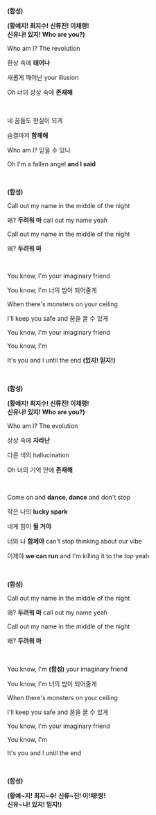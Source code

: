 <div>
<p><strong class="text-blue-500">(함성)</strong></p>
<p>
    <strong class="text-blue-500"
    >(황예지! 최지수! 신류진! 이채령! <br />신유나! 있지! Who are
    you?)</strong
    >
</p>
<p>Who am I? The revolution</p>
<p>환상 속에 <strong class="text-red-500">태어나</strong></p>
<p>새롭게 깨어난 your illusion</p>
<p>Oh 너의 상상 속에 <strong class="text-red-500">존재해</strong></p>
<br />
<p>네 꿈들도 현실이 되게</p>
<p>숨결마저 <strong class="text-red-500">함께해</strong></p>
<p>Who am I? 믿을 수 있니</p>
<p>
    Oh I'm a fallen angel <strong class="text-red-500">and I said</strong>
</p>
<br />
<p><strong class="text-blue-500">(함성)</strong></p>
<p>Call out my name in the middle of the night</p>
<p>
    왜? <strong class="text-red-500">두려워 마</strong> call out my name yeah
</p>
<p>Call out my name in the middle of the night</p>
<p>왜? <strong class="text-red-500">두려워 마</strong></p>
<br />
<p>You know, I'm your imaginary friend</p>
<p>You know, I'm 너의 밤이 되어줄게</p>
<p>When there's monsters on your ceiling</p>
<p>I'll keep you safe and 꿈을 꿀 수 있게</p>
<p>You know, I'm your imaginary friend</p>
<p>You know, I'm</p>
<p>
    It's you and I until the end
    <strong class="text-blue-500">(있지! 믿지!)</strong>
</p>
<br />
<p><strong class="text-blue-500">(함성)</strong></p>
<p>
    <strong class="text-blue-500"
    >(황예지! 최지수! 신류진! 이채령!<br />
    신유나! 있지! Who are you?)</strong
    >
</p>
<p>Who am I? The evolution</p>
<p>상상 속에 <strong class="text-red-500">자라난</strong></p>
<p>다른 색의 hallucination</p>
<p>Oh 너의 기억 안에 <strong class="text-red-500">존재해</strong></p>
<br />
<p>
    Come on and <strong class="text-red-500">dance, dance</strong> and don't
    stop
</p>
<p>작은 나의 <strong class="text-red-500">lucky spark</strong></p>
<p>네게 힘이 <strong class="text-red-500">될 거야</strong></p>
<p>
    너와 나 <strong class="text-red-500">함께야</strong> can't stop thinking
    about our vibe
</p>
<p>
    이제야 <strong class="text-red-500">we can run</strong> and I'm killing it
    to the top yeah
</p>
<br />
<p><strong class="text-blue-500">(함성)</strong></p>
<p>Call out my name in the middle of the night</p>
<p>
    왜? <strong class="text-red-500">두려워 마</strong> call out my name yeah
</p>
<p>Call out my name in the middle of the night</p>
<p>왜? <strong class="text-red-500">두려워 마</strong></p>
<br />
<p>
    You know, I'm <strong class="text-blue-500">(함성)</strong> your imaginary
    friend
</p>
<p>You know, I'm 너의 밤이 되어줄게</p>
<p>When there's monsters on your ceiling</p>
<p>I'll keep you safe and 꿈을 꿀 수 있게</p>
<p>You know, I'm your imaginary friend</p>
<p>You know, I'm</p>
<p>It's you and I until the end</p>
<br />
<p><strong class="text-blue-500">(함성)</strong></p>
<p>
    <strong class="text-blue-500"
    >(황예~지! 최지~수! 신류~진! 이!채!령!<br />
    신유~나! 있지! 믿지!)</strong
    >
</p>
</div>
